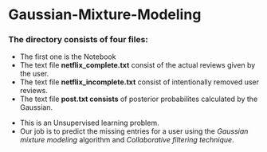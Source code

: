 # Gaussian-Mixture-Modeling

### The directory consists of four files:
   * The first one is the Notebook
   * The text file **netflix_complete.txt** consist of the actual reviews given by the user.
   * The text file **netflix_incomplete.txt** consist of intentionally removed user reviews.
   * The text file **post.txt consists** of posterior probabilites calculated by the Gaussian.

- This is an Unsupervised learning problem.
- Our job is to predict the missing entries for a user using the *Gaussian mixture modeling* algorithm and *Collaborative filtering technique*.
